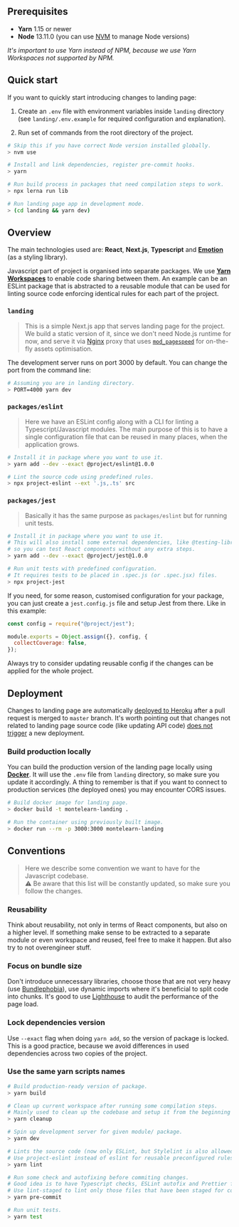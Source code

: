 ## Prerequisites

- **Yarn** 1.15 or newer
- **Node** 13.11.0 (you can use [NVM](https://github.com/nvm-sh/nvm) to manage Node versions)

_It's important to use Yarn instead of NPM, because we use Yarn Workspaces not supported by NPM._

## Quick start

If you want to quickly start introducing changes to landing page:

1. Create an `.env` file with environment variables inside `landing` directory (see `landing/.env.example` for required configuration and explanation).

2. Run set of commands from the root directory of the project.

```bash
# Skip this if you have correct Node version installed globally.
> nvm use

# Install and link dependencies, register pre-commit hooks.
> yarn

# Run build process in packages that need compilation steps to work.
> npx lerna run lib

# Run landing page app in development mode.
> (cd landing && yarn dev)
```

## Overview

The main technologies used are: **React**, **Next.js**, **Typescript** and [**Emotion**](https://www.npmjs.com/package/emotion) (as a styling library).

Javascript part of project is organised into separate packages. We use [**Yarn Workspaces**](https://classic.yarnpkg.com/en/docs/workspaces/) to enable code sharing between them. An example can be an ESLint package that is abstracted to a reusable module that can be used for linting source code enforcing identical rules for each part of the project.

### `landing`

> This is a simple Next.js app that serves landing page for the project. We build a static version of it, since we don't need Node.js runtime for now, and serve it via [Nginx](https://www.nginx.com) proxy that uses [`mod_pagespeed`](https://developers.google.com/speed/pagespeed/module) for on-the-fly assets optimisation.

The development server runs on port 3000 by default. You can change the port from the command line:

``` bash
# Assuming you are in landing directory.
> PORT=4000 yarn dev
```

### `packages/eslint`

> Here we have an ESLint config along with a CLI for linting a Typescript/Javascript modules. The main purpose of this is to have a single configuration file that can be reused in many places, when the application grows.

```bash
# Install it in package where you want to use it.
> yarn add --dev --exact @project/eslint@1.0.0

# Lint the source code using predefined rules.
> npx project-eslint --ext '.js,.ts' src
```

### `packages/jest`

> Basically it has the same purpose as `packages/eslint` but for running unit tests.

```bash
# Install it in package where you want to use it.
# This will also install some external dependencies, like @testing-library/react,
# so you can test React components without any extra steps.
> yarn add --dev --exact @project/jest@1.0.0

# Run unit tests with predefined configuration.
# It requires tests to be placed in .spec.js (or .spec.jsx) files.
> npx project-jest
```

If you need, for some reason, customised configuration for your package, you can just create a `jest.config.js` file and setup Jest from there. Like in this example:

```js
const config = require("@project/jest");

module.exports = Object.assign({}, config, {
  collectCoverage: false,
});
```

Always try to consider updating reusable config if the changes can be applied for the whole project.

## Deployment

Changes to landing page are automatically [deployed to Heroku](https://montelearn-landing.herokuapp.com) after a pull request is merged to `master` branch. It's worth pointing out that changes not related to landing page source code (like updating API code) <u>does not trigger</u> a new deployment.

### Build production locally

You can build the production version of the landing page locally using [**Docker**](https://www.docker.com). It will use the `.env` file from `landing` directory, so make sure you update it accordingly. A thing to remember is that if you want to connect to production services (the deployed ones) you may encounter CORS issues.

```bash
# Build docker image for landing page.
> docker build -t montelearn-landing .

# Run the container using previously built image.
> docker run --rm -p 3000:3000 montelearn-landing
```

## Conventions

> Here we describe some convention we want to have for the Javascript codebase.\
> ⚠️ Be aware that this list will be constantly updated, so make sure you follow the changes.

### Reusability

Think about reusability, not only in terms of React components, but also on a higher level. If something make sense to be extracted to a separate module or even workspace and reused, feel free to make it happen. But also try to not overengineer stuff.

### Focus on bundle size

Don't introduce unnecessary libraries, choose those that are not very heavy (use [Bundlephobia](https://bundlephobia.com)), use dynamic imports where it's beneficial to split code into chunks. It's good to use [Lighthouse](https://chrome.google.com/webstore/detail/lighthouse/blipmdconlkpinefehnmjammfjpmpbjk?hl=pl) to audit the performance of the page load.

### Lock dependencies version

Use `--exact` flag when doing `yarn add`, so the version of package is locked. This is a good practice, because we avoid differences in used dependencies across two copies of the project.

### Use the same yarn scripts names

```bash
# Build production-ready version of package.
> yarn build

# Clean up current workspace after running some compilation steps.
# Mainly used to clean up the codebase and setup it from the beginning if something breaks.
> yarn cleanup

# Spin up development server for given module/ package.
> yarn dev

# Lints the source code (now only ESLint, but Stylelint is also allowed here).
# Use project-eslint instead of eslint for reusable preconfigured rules.
> yarn lint

# Run some check and autofixing before commiting changes.
# Good idea is to have Typescript checks, ESLint autofix and Prettier formatting.
# Use lint-staged to lint only those files that have been staged for commit.
> yarn pre-commit

# Run unit tests.
> yarn test
```
